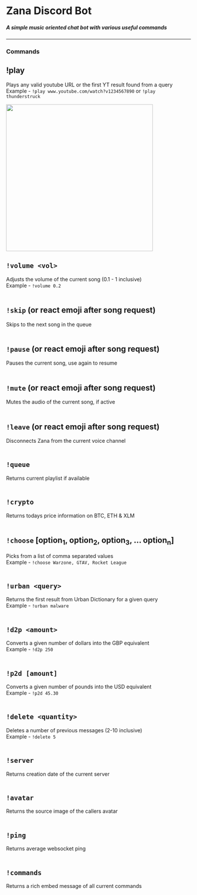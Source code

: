 # Zana Discord Bot


##### A simple music oriented chat bot with various useful commands
---
### Commands
## !play <url or query>
Plays any valid youtube URL or the first YT result found from a query  
Example - ```!play www.youtube.com/watch?v1234567890``` or ```!play thunderstruck```

<img src="https://user-images.githubusercontent.com/51276547/134980469-82d0a5d0-f2e8-4be6-90c8-1ed86acd27b0.png" width="400" height="400" />
<br>

## ```!volume <vol>```
Adjusts the volume of the current song (0.1 - 1 inclusive) <br>
Example - ```!volume 0.2```
<br>
<br>
## ```!skip``` (or react emoji after song request)
Skips to the next song in the queue
<br>
<br>
## ```!pause``` (or react emoji after song request)
Pauses the current song, use again to resume
<br>
<br>
## ```!mute``` (or react emoji after song request)
Mutes the audio of the current song, if active
<br>
<br>
## ```!leave``` (or react emoji after song request)
Disconnects Zana from the current voice channel
<br>
<br>
## ```!queue```
Returns current playlist if available
<br>
<br>
## ```!crypto```
Returns todays price information on BTC, ETH & XLM
<br>
<br>
## ```!choose``` [option<sub>1</sub>, option<sub>2</sub>, option<sub>3</sub>, ... option<sub>n</sub>]
Picks from a list of comma separated values<br>
Example - ```!choose Warzone, GTAV, Rocket League```
<br>
<br>
## ```!urban <query>```
Returns the first result from Urban Dictionary for a given query<br>
Example - ```!urban malware```
<br>
<br>
## ```!d2p <amount>```
Converts a given number of dollars into the GBP equivalent<br>
Example - ```!d2p 250```
<br>
<br>
## ```!p2d [amount]```
Converts a given number of pounds into the USD equivalent<br>
Example - ```!p2d 45.30```
<br>
<br>
## ```!delete <quantity>```
Deletes a number of previous messages (2-10 inclusive)<br>
Example - ```!delete 5```
<br>
<br>
## ```!server```
Returns creation date of the current server
<br>
<br>
## ```!avatar```
Returns the source image of the callers avatar
<br>
<br>
## ```!ping```
Returns average websocket ping
<br>
<br>
## ```!commands```
Returns a rich embed message of all current commands
